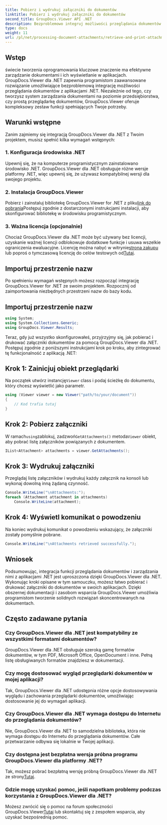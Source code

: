 ```yaml
---
title: Pobierz i wydrukuj załączniki do dokumentów
linktitle: Pobierz i wydrukuj załączniki do dokumentów
second_title: GroupDocs.Viewer API .NET
description: Bezproblemowo integruj możliwości przeglądania dokumentów z aplikacjami .NET dzięki GroupDocs.Viewer dla .NET. Bezproblemowo pobieraj i drukuj załączniki do dokumentów.
type: docs
weight: 11
url: /pl/net/processing-document-attachments/retrieve-and-print-attachments/
---
```

## Wstęp
świecie tworzenia oprogramowania kluczowe znaczenie ma efektywne zarządzanie dokumentami i ich wyświetlanie w aplikacjach. GroupDocs.Viewer dla .NET zapewnia programistom zaawansowane rozwiązanie umożliwiające bezproblemową integrację możliwości przeglądania dokumentów z aplikacjami .NET. Niezależnie od tego, czy tworzysz system zarządzania dokumentami na poziomie przedsiębiorstwa, czy prostą przeglądarkę dokumentów, GroupDocs.Viewer oferuje kompleksowy zestaw funkcji spełniających Twoje potrzeby.
## Warunki wstępne
Zanim zajmiemy się integracją GroupDocs.Viewer dla .NET z Twoim projektem, musisz spełnić kilka wymagań wstępnych:
### 1. Konfiguracja środowiska .NET
Upewnij się, że na komputerze programistycznym zainstalowano środowisko .NET. GroupDocs.Viewer dla .NET obsługuje różne wersje platformy .NET, więc upewnij się, że używasz kompatybilnej wersji dla swojego projektu.
### 2. Instalacja GroupDocs.Viewer
 Pobierz i zainstaluj bibliotekę GroupDocs.Viewer for .NET z pliku[link do pobrania](https://releases.groupdocs.com/viewer/net/)Postępuj zgodnie z dostarczonymi instrukcjami instalacji, aby skonfigurować bibliotekę w środowisku programistycznym.
### 3. Ważna licencja (opcjonalnie)
 Chociaż GroupDocs.Viewer dla .NET może być używany bez licencji, uzyskanie ważnej licencji odblokowuje dodatkowe funkcje i usuwa wszelkie ograniczenia ewaluacyjne. Licencję można nabyć w witrynie[strona zakupu](https://purchase.groupdocs.com/buy) lub poproś o tymczasową licencję do celów testowych od[Tutaj](https://purchase.groupdocs.com/temporary-license/).

## Importuj przestrzenie nazw
Po spełnieniu wymagań wstępnych możesz rozpocząć integrację GroupDocs.Viewer for .NET ze swoim projektem. Rozpocznij od zaimportowania niezbędnych przestrzeni nazw do bazy kodu.
## Importuj przestrzenie nazw
```csharp
using System;
using System.Collections.Generic;
using GroupDocs.Viewer.Results;
```

Teraz, gdy już wszystko skonfigurowałeś, przyjrzyjmy się, jak pobierać i drukować załączniki dokumentów za pomocą GroupDocs.Viewer dla .NET. Postępuj zgodnie z poniższymi instrukcjami krok po kroku, aby zintegrować tę funkcjonalność z aplikacją .NET:
## Krok 1: Zainicjuj obiekt przeglądarki
 Na początek utwórz instancję`Viewer` class i podaj ścieżkę do dokumentu, który chcesz wyświetlić jako parametr.
```csharp
using (Viewer viewer = new Viewer("path/to/your/document"))
{
    // Kod trafia tutaj
}
```
## Krok 2: Pobierz załączniki
 W ramach`using`zablokuj, zadzwoń`GetAttachments()` metoda`Viewer` obiekt, aby pobrać listę załączników powiązanych z dokumentem.
```csharp
IList<Attachment> attachments = viewer.GetAttachments();
```
## Krok 3: Wydrukuj załączniki
Przeglądaj listę załączników i wydrukuj każdy załącznik na konsoli lub wykonaj dowolną inną żądaną czynność.
```csharp
Console.WriteLine("\nAttachments:");
foreach (Attachment attachment in attachments)
    Console.WriteLine(attachment);
```
## Krok 4: Wyświetl komunikat o powodzeniu
Na koniec wydrukuj komunikat o powodzeniu wskazujący, że załączniki zostały pomyślnie pobrane.
```csharp
Console.WriteLine("\nAttachments retrieved successfully.");
```

## Wniosek
Podsumowując, integracja funkcji przeglądania dokumentów i zarządzania nimi z aplikacjami .NET jest uproszczona dzięki GroupDocs.Viewer dla .NET. Wykonując kroki opisane w tym samouczku, możesz łatwo pobierać i drukować załączniki do dokumentów w swoich aplikacjach. Dzięki obszernej dokumentacji i zasobom wsparcia GroupDocs.Viewer umożliwia programistom tworzenie solidnych rozwiązań skoncentrowanych na dokumentach.
## Często zadawane pytania
### Czy GroupDocs.Viewer dla .NET jest kompatybilny ze wszystkimi formatami dokumentów?
GroupDocs.Viewer dla .NET obsługuje szeroką gamę formatów dokumentów, w tym PDF, Microsoft Office, OpenDocument i inne. Pełną listę obsługiwanych formatów znajdziesz w dokumentacji.
### Czy mogę dostosować wygląd przeglądarki dokumentów w mojej aplikacji?
Tak, GroupDocs.Viewer dla .NET udostępnia różne opcje dostosowywania wyglądu i zachowania przeglądarki dokumentów, umożliwiając dostosowanie jej do wymagań aplikacji.
### Czy GroupDocs.Viewer dla .NET wymaga dostępu do Internetu do przeglądania dokumentów?
Nie, GroupDocs.Viewer dla .NET to samodzielna biblioteka, która nie wymaga dostępu do Internetu do przeglądania dokumentów. Całe przetwarzanie odbywa się lokalnie w Twojej aplikacji.
### Czy dostępna jest bezpłatna wersja próbna programu GroupDocs.Viewer dla platformy .NET?
 Tak, możesz pobrać bezpłatną wersję próbną GroupDocs.Viewer dla .NET ze strony[Tutaj](https://releases.groupdocs.com/).
### Gdzie mogę uzyskać pomoc, jeśli napotkam problemy podczas korzystania z GroupDocs.Viewer dla .NET?
 Możesz zwrócić się o pomoc na forum społeczności GroupDocs.Viewer[Tutaj](https://forum.groupdocs.com/c/viewer/9) lub skontaktuj się z zespołem wsparcia, aby uzyskać bezpośrednią pomoc.